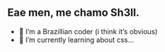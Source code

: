 ## Eae men, me chamo Sh3ll.

- 👀 I’m a Brazillian coder (i think it’s obvious)
- 🌱 I’m currently learning about css...
